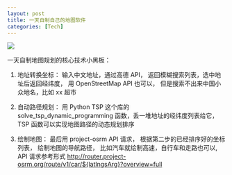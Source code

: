 ```yaml
---
layout: post
title: 一天自制自己的地图软件
categories: [Tech]
---
```


![]({{site.url}}/pics/your-own-map/1.jpeg)

一天自制地图规划的核心技术小黑板：

1. 地址转换坐标： 输入中文地址，通过高德 API， 返回模糊搜索列表，选中地址后返回经纬度， 用 OpenStreetMap API 也可以， 但是搜索不出来中国小众地名，比如 xx 超市

2. 自动路径规划： 用 Python TSP 这个库的 solve_tsp_dynamic_programming 函数，丢一堆地址的经纬度列表给它，TSP 函数可以实现地图路径的动态规划排序

3. 绘制地图： 最后用 project-osrm API 请求， 根据第二步的已经排序好的坐标列表， 绘制地图的导航路径， 比如汽车就绘制高速，自行车和走路也可以, API 请求参考形式 http://router.project-osrm.org/route/v1/car/${latlngsArg}?overview=full
